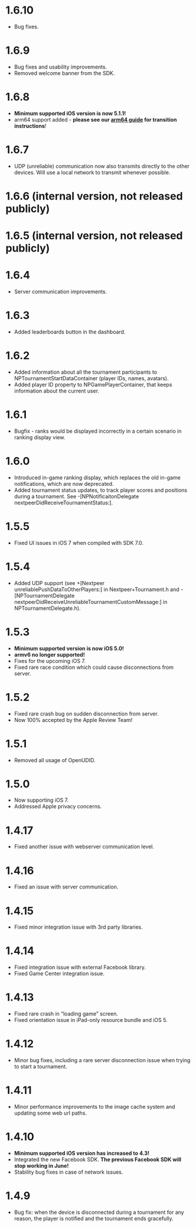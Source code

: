 1.6.10
======

* Bug fixes.

1.6.9
=====

* Bug fixes and usability improvements.
* Removed welcome banner from the SDK.

1.6.8
=====

* __Minimum supported iOS version is now 5.1.1!__
* arm64 support added - __please see our [arm64 guide](https://developers.nextpeer.com/docs/view/arm64) for transition instructions__!

1.6.7
=====

* UDP (unreliable) communication now also transmits directly to the other devices. Will use a local network to transmit whenever possible.


1.6.6 (internal version, not released publicly)
=====

1.6.5 (internal version, not released publicly)
=====

1.6.4
=====

* Server communication improvements.

1.6.3
=====

* Added leaderboards button in the dashboard.

1.6.2
=====

* Added information about all the tournament participants to NPTournamentStartDataContainer (player IDs, names, avatars).
* Added player ID property to NPGamePlayerContainer, that keeps information about the current user.

1.6.1
=====

* Bugfix - ranks would be displayed incorrectly in a certain scenario in ranking display
  view.

1.6.0
=====

* Introduced in-game ranking display, which replaces the old in-game notifications,
  which are now deprecated.
* Added tournament status updates, to track player scores and positions during a
  tournament. See -[NPNotificaitonDelegate nextpeerDidReceiveTournamentStatus:].

1.5.5
=====

* Fixed UI issues in iOS 7 when compiled with SDK 7.0.

1.5.4
=====

* Added UDP support (see +[Nextpeer unreliablePushDataToOtherPlayers:] in Nextpeer+Tournament.h and -[NPTournamentDelegate nextpeerDidReceiveUnreliableTournamentCustomMessage:] in NPTournamentDelegate.h).

1.5.3
=====

* **Minimum supported version is now iOS 5.0!**
* **armv6 no longer supported!**
* Fixes for the upcoming iOS 7.
* Fixed rare race condition which could cause disconnections from server.

1.5.2
=====

* Fixed rare crash bug on sudden disconnection from server.
* Now 100% accepted by the Apple Review Team!

1.5.1
=====

* Removed all usage of OpenUDID.

1.5.0
=====

* Now supporting iOS 7.
* Addressed Apple privacy concerns.

1.4.17
======

* Fixed another issue with webserver communication level.

1.4.16
======

* Fixed an issue with server communication.

1.4.15
======

* Fixed minor integration issue with 3rd party libraries.

1.4.14
======

* Fixed integration issue with external Facebook library.
* Fixed Game Center integration issue.

1.4.13
======

* Fixed rare crash in “loading game” screen.
* Fixed orientation issue in iPad-only resource bundle and iOS 5.

1.4.12
======

* Minor bug fixes, including a rare server disconnection issue when trying to start a tournament.

1.4.11
======

* Minor performance improvements to the image cache system and updating some web url paths.

1.4.10
======

* **Minimum supported iOS version has increased to 4.3!**
* Integrated the new Facebook SDK. **The previous Facebook SDK will stop working in June!**
* Stability bug fixes in case of network issues.

1.4.9
=====

* Bug fix: when the device is disconnected during a tournament for any reason, the player is notified and the tournament ends gracefully.